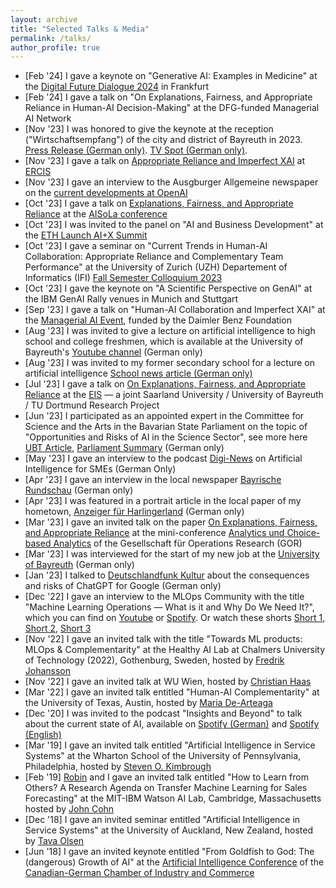 ```yaml
---
layout: archive
title: "Selected Talks & Media"
permalink: /talks/
author_profile: true
---
```


- \[Feb '24\] I gave a keynote on "Generative AI: Examples in Medicine" at the [Digital Future Dialogue 2024](https://www.frankfurt-university.de/de/hochschule/fachbereich-3-wirtschaft-und-recht/forschung-und-transfer/forschungslabore/ditlab/digital-future-dialogue-2024/weitere-infos-zum-abendprogramm/) in Frankfurt
- \[Feb '24\] I gave a talk on "On Explanations, Fairness, and Appropriate Reliance in Human-AI Decision-Making" at the DFG-funded Managerial AI Network
- \[Nov '23\] I was honored to give the keynote at the reception ("Wirtschaftsempfang") of the city and district of Bayreuth in 2023. [Press Release (German only)](https://www.landkreis-bayreuth.de/der-landkreis/pressemitteilungen/wirtschaftsempfang-2023-1/). [TV Spot (German only)](https://www.tvo.de/mediathek/video/wirtschaftsempfang-bayreuth-ki-die-zukunft-ist-jetzt/).
- \[Nov '23\] I gave a talk on [Appropriate Reliance and Imperfect XAI](https://arxiv.org/pdf/2307.13566.pdf) at [ERCIS](https://www.wi.uni-muenster.de/events/4635-appropriate-reliance-and-imperfect-explainable-ai)
- \[Nov '23\] I gave an interview to the Ausgburger Allgemeine newspaper on the [current developments at OpenAI](https://www.dropbox.com/scl/fi/5olmyaz30mt86n8kq1p1o/Augsburger_Allgemeine_Altman.pdf?rlkey=urxfz9jod57u567hzvo0k1hh1&dl=0)
- \[Oct '23\] I gave a talk on [Explanations, Fairness, and Appropriate Reliance](https://arxiv.org/pdf/2209.11812.pdf) at the [AISoLa conference](https://aisola.org/tracks/b1/friday/)
- \[Oct '23\] I was invited to the panel on "AI and Business Development" at the [ETH Launch AI+X Summit](https://www.launchxaisummit.ch/) 
- \[Oct '23\] I gave a seminar on "Current Trends in Human-AI Collaboration: Appropriate Reliance and Complementary Team Performance" at the University of Zurich (UZH) Departement of Informatics (IFI) [Fall Semester Colloquium 2023](https://www.ifi.uzh.ch/en/studies/phd/colloquium/fall-2023.html#K%C3%BChl) 
- \[Oct '23\] I gave the keynote on "A Scientific Perspective on GenAI" at the IBM GenAI Rally venues in Munich and Stuttgart
- \[Sep '23\] I gave a talk on "Human-AI Collaboration and Imperfect XAI" at the [Managerial AI Event](https://www.daimler-benz-stiftung.de/cms/en/research/ladenburg-roundtable/management-decisions-with-artificial-intelligence.html), funded by the Daimler Benz Foundation
- \[Aug '23\] I was invited to give a lecture on artificial intelligence to high school and college freshmen, which is available at the University of Bayreuth's [Youtube channel](https://www.youtube.com/watch?v=y6hzbw6ref4) (German only)
- \[Aug '23\] I was invited to my former secondary school for a lecture on artificial intelligence [School news article (German only)](https://www.gesamtschule-wittmund.de/neuigkeiten/190-vortrag-kuenstliche-intelligenz)
- \[Jul '23\] I gave a talk on [On Explanations, Fairness, and Appropriate Reliance](https://arxiv.org/abs/2209.11812) at the [EIS](https://explainable-intelligent.systems/) — a joint Saarland University / University of Bayreuth / TU Dortmund Research Project
- \[Jun '23\] I participated as an appointed expert in the Committee for Science and the Arts in the Bavarian State Parliament on the topic of "Opportunities and Risks of AI in the Science Sector", see more here [UBT Article](https://ubtaktuell.uni-bayreuth.de/ki-im-landtag-kuehl), [Parliament Summary](https://www.bayern.landtag.de/aktuelles/aus-den-ausschuessen/wissenschaftsausschuss-anhoerung-chancen-und-risiken-von-ki-im-wissenschaftsbetrieb/) (German only)
- \[May '23\] I gave an interview to the podcast [Digi-News](https://podcasts.apple.com/de/podcast/folge-8-ki-f%C3%BCr-kmu/id1553734487?i=1000612483945) on Artificial Intelligence for SMEs (German Only)
- \[Apr '23\] I gave an interview in the local newspaper [Bayrische Rundschau](https://www.dropbox.com/s/6jj97ih5afbvsia/BR_ChatGPT.pdf?dl=0) (German only)
- \[Apr '23\] I was featured in a portrait article in the local paper of my hometown, [Anzeiger für Harlingerland](https://www.dropbox.com/s/icdqsu8b7xsapi5/Harlinger_UBT.pdf?dl=0) (German only)
- \[Mar '23\] I gave an invited talk on the paper [On Explanations, Fairness, and Appropriate Reliance](https://arxiv.org/pdf/2209.11812.pdf) at the mini-conference [Analytics und Choice-based Analytics](https://www.gor-ev.de/wp-content/uploads/2023/03/EinladungAGAnalytics2023_V2.pdf) of the Gesellschaft für Operations Research (GOR)
- \[Mar '23\] I was interviewed for the start of my new job at the [University of Bayreuth](https://www.youtube.com/watch?v=ST-kjYUSj_g) (German only)
- \[Jan '23\] I talked to [Deutschlandfunk Kultur](https://www.deutschlandfunkkultur.de/chatbots-suchmaschinen-chatgpt-google-microsoft-bing-100.html) about the consequences and risks of ChatGPT for Google (German only)
- \[Dec '22\] I gave an interview to the MLOps Community with the title "Machine Learning Operations — What is it and Why Do We Need It?", which you can find on [Youtube](https://www.youtube.com/watch?v=FgaKl5XsuMc) or [Spotify](https://open.spotify.com/episode/75GBfKNBPrYKwL4zEon1sI?si=55b6b603b70a4948). Or watch these shorts [Short 1](https://www.youtube.com/shorts/RYUear573iA), [Short 2](https://www.youtube.com/shorts/yBjeO9q8cQ4), [Short 3](https://www.youtube.com/shorts/nOECkr7oIak) 
- \[Nov '22\] I gave an invited talk with the title "Towards ML products: MLOps & Complementarity" at the Healthy AI Lab at Chalmers University of Technology (2022), Gothenburg, Sweden, hosted by [Fredrik Johansson](https://www.healthyai.se/people/fredrik)
- \[Nov '22\] I gave an invited talk at WU Wien, hosted by [Christian Haas](https://bach.wu.ac.at/d/research/ma/18957/)
- \[Mar '22\] I gave an invited talk entitled "Human-AI Complementarity" at the University of Texas, Austin, hosted by [Maria De-Arteaga](https://mariadearteaga.com/)
- \[Dec '20\] I was invited to the podcast "Insights and Beyond" to talk about the current state of AI, available on [Spotify (German)](https://open.spotify.com/episode/6VFmjwAPYq64aavxcWKtBQ?si=fc14a44f1b924648) and [Spotify (English)](https://open.spotify.com/episode/59ri1J9SQE2O9M4WmJd48v?si=df8b14b35b49476f)
- \[Mar '19\] I gave an invited talk entitled "Artificial Intelligence in Service Systems" at the Wharton School of the University of Pennsylvania, Philadelphia, hosted by [Steven O. Kimbrough](https://oid.wharton.upenn.edu/profile/sok/#research)
- \[Feb '19\] [Robin](https://www.robinhirt.com/) and I gave an invited talk entitled "How to Learn from Others? A Research Agenda on Transfer Machine Learning for Sales Forecasting" at the MIT-IBM Watson AI Lab, Cambridge, Massachusetts hosted by [John Cohn](https://en.wikipedia.org/wiki/John_Cohn)
- \[Dec '18\] I gave an invited seminar entitled "Artificial Intelligence in Service Systems" at the University of Auckland, New Zealand, hosted by [Tava Olsen](https://www.exec.auckland.ac.nz/programmes-and-courses-for-individuals/short-courses/presenter/?presenter=31363-tava-olsen)
- \[Jun '18\] I gave an invited keynote entitled "From Goldfish to God: The (dangerous) Growth of AI" at the [Artificial Intelligence Conference](https://docplayer.org/185370409-Artificial-intelligence-conference-in-karlsruhe-germany.html) of the [Canadian-German Chamber of Industry and Commerce](https://kanada.ahk.de/en/)
